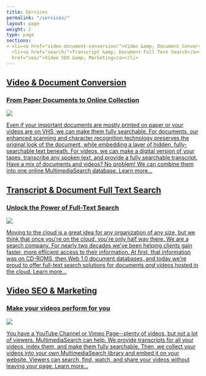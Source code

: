 ```yaml
---
title: Services
permalink: "/services/"
layout: page
weight: 2
type: page
sections:
- <li><a href="video-document-conversion/">Video &amp; Document Conversion</a></li>
  <li><a href="search/">Transcript &amp; Document Full Text Search</a></li> <li><a
  href="seo/">Video SEO &amp; Marketing</a></li>
---
```


<div class="pagebox"><a href="video-document-conversion/">
<h2>Video &amp; Document Conversion</h2>
<h3>From Paper Documents to Online Collection</h3>
<img src="{{site.baseurl}}/images/vids.jpg" />
<p>
  Even if your important documents are mostly printed on paper or your videos are on VHS, we can make them fully searchable. For documents, our enhanced scanning and character recognition technology preserves the original look of the document, while embedding a layer of hidden, fully-searchable text beneath. For videos, we can make a digital version of your tapes, transcribe any spoken text, and provide a fully searchable transcript. Have a mix of documents and videos? No problem! We can combine them into one online MultimediaSearch database. <a href="/services/video-document-conversion/">Learn more...</a>
</p></a>
</div>
<div class="pagebox"><a href="search/">
<h2>Transcript &amp; Document Full Text Search</h2>
<h3>Unlock the Power of Full-Text Search</h3>
<img src="{{site.baseurl}}/images/search.jpg" />
<p>
  Moving to the cloud is a great idea for any organization of any size, but we think that once you're on the cloud, you're only half way there. We are a search company. For nearly two decades we've been helping clients gain faster, more efficient access to their information. At first, that information was on CD-ROMS, then Web 1.0 document databases, and today we're proud to offer full-text search solutions for documents <i>and</i> videos hosted in the cloud. <a href="/services/search/">Learn more...</a>
</p></a>
</div>
<div class="pagebox"><a href="seo/">
<h2>Video SEO &amp; Marketing</h2>
<h3>Make your videos perform for you</h3>
<img src="{{site.baseurl}}/images/searchcomp.jpg" />
<p>
  You have a YouTube Channel or Vimeo Page--plenty of videos, but not a lot of viewers. MultimediaSearch can help. We provide transcripts for all your videos, index them, and make them fully searchable. Then, we collect your videos into your own MultimediaSearch library and embed it on your website. Viewers can search, find, watch, and share your videos without leaving your page. <a href="/services/seo/">Learn more...</a>
</p></a>

</div>
